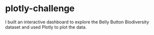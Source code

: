# plotly-challenge
I built an interactive dashboard to explore the Belly Button Biodiversity dataset and used Plotly to plot the data.
